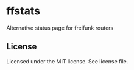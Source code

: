 # ffstats
Alternative status page for freifunk routers

## License
Licensed under the MIT license. See license file.
